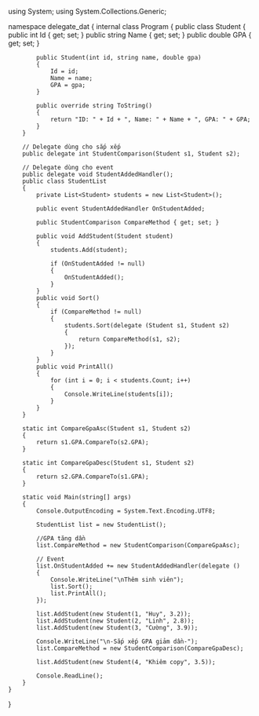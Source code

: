 using System;
using System.Collections.Generic;

namespace delegate_dat
{
    internal class Program
    {
        public class Student
        {
            public int Id { get; set; }
            public string Name { get; set; }
            public double GPA { get; set; }

            public Student(int id, string name, double gpa)
            {
                Id = id;
                Name = name;
                GPA = gpa;
            }

            public override string ToString()
            {
                return "ID: " + Id + ", Name: " + Name + ", GPA: " + GPA;
            }
        }

        // Delegate dùng cho sắp xếp
        public delegate int StudentComparison(Student s1, Student s2);

        // Delegate dùng cho event
        public delegate void StudentAddedHandler();
        public class StudentList
        {
            private List<Student> students = new List<Student>();

            public event StudentAddedHandler OnStudentAdded;

            public StudentComparison CompareMethod { get; set; }

            public void AddStudent(Student student)
            {
                students.Add(student);

                if (OnStudentAdded != null)
                {
                    OnStudentAdded();
                }
            }
            public void Sort()
            {
                if (CompareMethod != null)
                {
                    students.Sort(delegate (Student s1, Student s2)
                    {
                        return CompareMethod(s1, s2);
                    });
                }
            }
            public void PrintAll()
            {
                for (int i = 0; i < students.Count; i++)
                {
                    Console.WriteLine(students[i]);
                }
            }
        }

        static int CompareGpaAsc(Student s1, Student s2)
        {
            return s1.GPA.CompareTo(s2.GPA);
        }

        static int CompareGpaDesc(Student s1, Student s2)
        {
            return s2.GPA.CompareTo(s1.GPA);
        }

        static void Main(string[] args)
        {
            Console.OutputEncoding = System.Text.Encoding.UTF8;

            StudentList list = new StudentList();

            //GPA tăng dần
            list.CompareMethod = new StudentComparison(CompareGpaAsc);

            // Event
            list.OnStudentAdded += new StudentAddedHandler(delegate ()
            {
                Console.WriteLine("\nThêm sinh viên");
                list.Sort();
                list.PrintAll();
            });

            list.AddStudent(new Student(1, "Huy", 3.2));
            list.AddStudent(new Student(2, "Linh", 2.8));
            list.AddStudent(new Student(3, "Cường", 3.9));

            Console.WriteLine("\n-Sắp xếp GPA giảm dần-");
            list.CompareMethod = new StudentComparison(CompareGpaDesc);

            list.AddStudent(new Student(4, "Khiêm copy", 3.5));

            Console.ReadLine();
        }
    }
}
